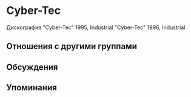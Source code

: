 # Cyber-Tec

Дискография
"Cyber-Tec" 1995, Industrial
"Cyber-Tec" 1996, Industrial

## Отношения с другими группами


## Обсуждения


## Упоминания

